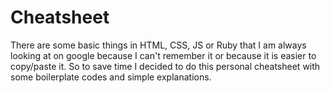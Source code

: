 # Cheatsheet

There are some basic things in HTML, CSS, JS or Ruby that I am always looking at on google because I can't remember it or because it is easier to copy/paste it. So to save time I decided to do this personal cheatsheet with some boilerplate codes and simple explanations.
